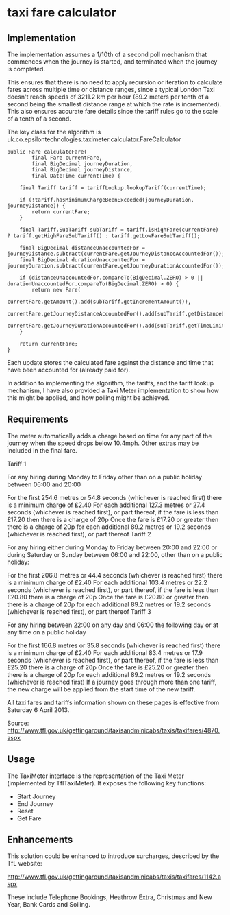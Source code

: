 
taxi fare calculator
=======

Implementation
--------------

The implementation assumes a 1/10th of a second poll mechanism that commences when the journey is started, and
terminated when the journey is completed.

This ensures that there is no need to apply recursion or iteration to calculate fares across multiple time or distance
ranges, since a typical London Taxi doesn't reach speeds of 3211.2 km per hour (89.2 meters per tenth of a second being
the smallest distance range at which the rate is incremented). This also ensures accurate fare details since the
tariff rules go to the scale of a tenth of a second.

The key class for the algorithm is uk.co.epsilontechnologies.taximeter.calculator.FareCalculator


    public Fare calculateFare(
            final Fare currentFare,
            final BigDecimal journeyDuration,
            final BigDecimal journeyDistance,
            final DateTime currentTime) {

        final Tariff tariff = tariffLookup.lookupTariff(currentTime);

        if (!tariff.hasMinimumChargeBeenExceeded(journeyDuration, journeyDistance)) {
            return currentFare;
        }

        final Tariff.SubTariff subTariff = tariff.isHighFare(currentFare) ? tariff.getHighFareSubTariff() : tariff.getLowFareSubTariff();

        final BigDecimal distanceUnaccountedFor = journeyDistance.subtract(currentFare.getJourneyDistanceAccountedFor());
        final BigDecimal durationUnaccountedFor = journeyDuration.subtract(currentFare.getJourneyDurationAccountedFor());

        if (distanceUnaccountedFor.compareTo(BigDecimal.ZERO) > 0 || durationUnaccountedFor.compareTo(BigDecimal.ZERO) > 0) {
            return new Fare(
                    currentFare.getAmount().add(subTariff.getIncrementAmount()),
                    currentFare.getJourneyDistanceAccountedFor().add(subTariff.getDistanceLimit()),
                    currentFare.getJourneyDurationAccountedFor().add(subTariff.getTimeLimit()));
        }

        return currentFare;
    }


Each update stores the calculated fare against the distance and time that have been accounted for (already paid for).

In addition to implementing the algorithm, the tariffs, and the tariff lookup mechanism, I have also provided a
Taxi Meter implementation to show how this might be applied, and how polling might be achieved.


Requirements
------------

The meter automatically adds a charge based on time for any part of the journey when the speed drops below 10.4mph. Other extras may be included in the final fare.

Tariff 1

For any hiring during Monday to Friday other than on a public holiday between 06:00 and 20:00

For the first 254.6 metres or 54.8 seconds (whichever is reached first) there is a minimum charge of £2.40
For each additional 127.3 metres or 27.4 seconds (whichever is reached first), or part thereof, if the fare is less than £17.20 then there is a charge of 20p
Once the fare is £17.20 or greater then there is a charge of 20p for each additional 89.2 metres or 19.2 seconds (whichever is reached first), or part thereof
Tariff 2

For any hiring either during Monday to Friday between 20:00 and 22:00 or during Saturday or Sunday between 06:00 and 22:00, other than on a public holiday:

For the first 206.8 metres or 44.4 seconds (whichever is reached first) there is a minimum charge of £2.40
For each additional 103.4 metres or 22.2 seconds (whichever is reached first), or part thereof, if the fare is less than £20.80 there is a charge of 20p
Once the fare is £20.80 or greater then there is a charge of 20p for each additional 89.2 metres or 19.2 seconds (whichever is reached first), or part thereof
Tariff 3

For any hiring between 22:00 on any day and 06:00 the following day or at any time on a public holiday

For the first 166.8 metres or 35.8 seconds (whichever is reached first) there is a minimum charge of £2.40
For each additional 83.4 metres or 17.9 seconds (whichever is reached first), or part thereof, if the fare is less than £25.20 there is a charge of 20p
Once the fare is £25.20 or greater then there is a charge of 20p for each additional 89.2 metres or 19.2 seconds (whichever is reached first)
If a journey goes through more than one tariff, the new charge will be applied from the start time of the new tariff.

All taxi fares and tariffs information shown on these pages is effective from Saturday 6 April 2013.

Source: http://www.tfl.gov.uk/gettingaround/taxisandminicabs/taxis/taxifares/4870.aspx


Usage
-----

The TaxiMeter interface is the representation of the Taxi Meter (implemented by TflTaxiMeter). It exposes the following
key functions:

 - Start Journey
 - End Journey
 - Reset
 - Get Fare



Enhancements
------------

This solution could be enhanced to introduce surcharges, described by the TfL website:

http://www.tfl.gov.uk/gettingaround/taxisandminicabs/taxis/taxifares/1142.aspx

These include Telephone Bookings, Heathrow Extra, Christmas and New Year, Bank Cards and Soiling.